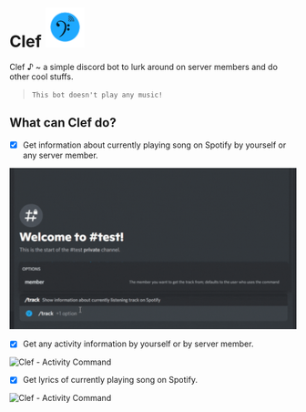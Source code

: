 # Clef <img src="resources/Clef_Logo.png" alt="Clef Logo © 2022 CheapNightbot" title="Clef Logo © 2022 CheapNightbot" width="69" height="69"/>

 Clef ♪ ~ a simple discord bot to lurk around on server members and do other cool stuffs.

> ```This bot doesn't play any music!```

## What can Clef do?

- [x] Get information about currently playing song on Spotify by yourself or any server member.

![Clef - Track Command](resources/track_command.gif)

- [x] Get any activity information by yourself or by server member.

![Clef - Activity Command](resources/activity_command.gif)

- [x] Get lyrics of currently playing song on Spotify.

![Clef - Activity Command](resources/lyrics_command.gif)
